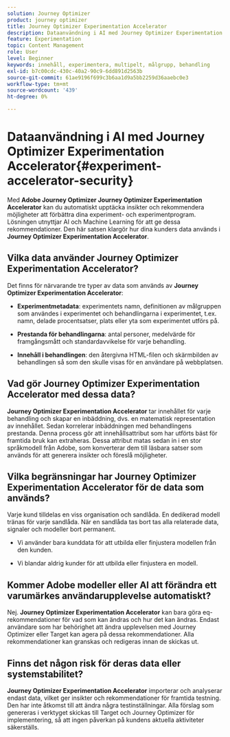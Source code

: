 ```yaml
---
solution: Journey Optimizer
product: journey optimizer
title: Journey Optimizer Experimentation Accelerator
description: Dataanvändning i AI med Journey Optimizer Experimentation Accelerator
feature: Experimentation
topic: Content Management
role: User
level: Beginner
keywords: innehåll, experimentera, multipelt, målgrupp, behandling
exl-id: b7c00cdc-430c-40a2-90c9-6dd891d2563b
source-git-commit: 61ae9196f699c3b6aa1d9a5bb2259d36aaebc0e3
workflow-type: tm+mt
source-wordcount: '439'
ht-degree: 0%

---
```


# Dataanvändning i AI med Journey Optimizer Experimentation Accelerator{#experiment-accelerator-security}

Med **Adobe Journey Optimizer Journey Optimizer Experimentation Accelerator** kan du automatiskt upptäcka insikter och rekommendera möjligheter att förbättra dina experiment- och experimentprogram. Lösningen utnyttjar AI och Machine Learning för att ge dessa rekommendationer. Den här satsen klargör hur dina kunders data används i **Journey Optimizer Experimentation Accelerator**.

## Vilka data använder Journey Optimizer Experimentation Accelerator?

Det finns för närvarande tre typer av data som används av **Journey Optimizer Experimentation Accelerator**:

* **Experimentmetadata**: experimentets namn, definitionen av målgruppen som användes i experimentet och behandlingarna i experimentet, t.ex. namn, delade procentsatser, plats eller yta som experimentet utförs på.

* **Prestanda för behandlingarna**: antal personer, medelvärde för framgångsmått och standardavvikelse för varje behandling.

* **Innehåll i behandlingen**: den återgivna HTML-filen och skärmbilden av behandlingen så som den skulle visas för en användare på webbplatsen.

## Vad gör Journey Optimizer Experimentation Accelerator med dessa data?

**Journey Optimizer Experimentation Accelerator** tar innehållet för varje behandling och skapar en inbäddning, dvs. en matematisk representation av innehållet. Sedan korrelerar inbäddningen med behandlingens prestanda. Denna process gör att innehållsattribut som har utförts bäst för framtida bruk kan extraheras. Dessa attribut matas sedan in i en stor språkmodell från Adobe, som konverterar dem till läsbara satser som används för att generera insikter och föreslå möjligheter.

## Vilka begränsningar har Journey Optimizer Experimentation Accelerator för de data som används?

Varje kund tilldelas en viss organisation och sandlåda. En dedikerad modell tränas för varje sandlåda. När en sandlåda tas bort tas alla relaterade data, signaler och modeller bort permanent.

* Vi använder bara kunddata för att utbilda eller finjustera modellen från den kunden.

* Vi blandar aldrig kunder för att utbilda eller finjustera en modell.

## Kommer Adobe modeller eller AI att förändra ett varumärkes användarupplevelse automatiskt?

Nej. **Journey Optimizer Experimentation Accelerator** kan bara göra eq-rekommendationer för vad som kan ändras och hur det kan ändras. Endast användare som har behörighet att ändra upplevelsen med Journey Optimizer eller Target kan agera på dessa rekommendationer. Alla rekommendationer kan granskas och redigeras innan de skickas ut.

## Finns det någon risk för deras data eller systemstabilitet?

**Journey Optimizer Experimentation Accelerator** importerar och analyserar endast data, vilket ger insikter och rekommendationer för framtida testning. Den har inte åtkomst till att ändra några testinställningar. Alla förslag som genereras i verktyget skickas till Target och Journey Optimizer för implementering, så att ingen påverkan på kundens aktuella aktiviteter säkerställs.
